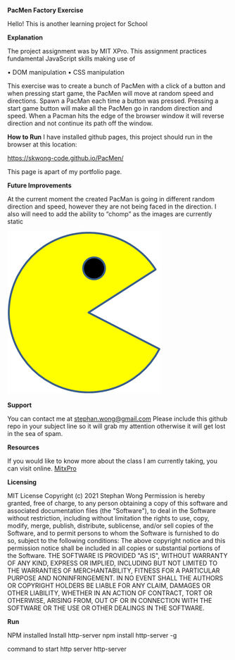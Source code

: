 **PacMen Factory Exercise**

Hello! This is another learning project for School

**Explanation**

The project assignment was by MIT XPro. This assignment practices fundamental JavaScript skills making use of

•	DOM manipulation
•	CSS manipulation

This exercise was to create a bunch of PacMen with a click of a button and when pressing start game, the PacMen will move at random speed and directions.
Spawn a PacMan each time a button was pressed.
Pressing a start game button will make all the PacMen go in random direction and speed.
When a Pacman hits the edge of the browser window it will reverse direction and not continue its path off the window. 

**How to Run**
I have installed github pages, this project should run in the browser at this location:

https://skwong-code.github.io/PacMen/ 

This page is apart of my portfolio page. 

**Future Improvements**

At the current moment the created PacMan is going in different random direction and speed, however they are not being faced in the direction.  I also will need to add the ability to “chomp” as the images are currently static


<img src="./images/PacMan1.png">


**Support**

You can contact me at stephan.wong@gmail.com
Please include this github repo in your subject line so it will grab my attention otherwise it will get lost in the sea of spam. 

**Resources**

If you would like to know more about the class I am currently taking, you can visit online.
[MitxPro](https://executive-ed.xpro.mit.edu/professional-certificate-coding?gclid=CjwKCAjwqcKFBhAhEiwAfEr7zQpMSJQhx59RxoY8nMpnvPvTFnNmH_VTJAsIpAuqTQKfB8BAd20pjBoCJI4QAvD_BwE#page-section-790?utm_source=Google&utm_medium=c&utm_term=%2Bmit%20%2Bfull%20%2Bstack&utm_location=9029979&utm_campaign=B-365D_US_GG_SE_PCC_Brand&utm_content=MIT-Full-Stack___Course_OnlineSchool_12Nov
)

**Licensing**

MIT License
Copyright (c) 2021 Stephan Wong
Permission is hereby granted, free of charge, to any person obtaining a copy of this software and associated documentation files (the "Software"), to deal in the Software without restriction, including without limitation the rights to use, copy, modify, merge, publish, distribute, sublicense, and/or sell copies of the Software, and to permit persons to whom the Software is furnished to do so, subject to the following conditions:
The above copyright notice and this permission notice shall be included in all copies or substantial portions of the Software.
THE SOFTWARE IS PROVIDED "AS IS", WITHOUT WARRANTY OF ANY KIND, EXPRESS OR IMPLIED, INCLUDING BUT NOT LIMITED TO THE WARRANTIES OF MERCHANTABILITY, FITNESS FOR A PARTICULAR PURPOSE AND NONINFRINGEMENT. IN NO EVENT SHALL THE AUTHORS OR COPYRIGHT HOLDERS BE LIABLE FOR ANY CLAIM, DAMAGES OR OTHER LIABILITY, WHETHER IN AN ACTION OF CONTRACT, TORT OR OTHERWISE, ARISING FROM, OUT OF OR IN CONNECTION WITH THE SOFTWARE OR THE USE OR OTHER DEALINGS IN THE SOFTWARE.

**Run**

NPM installed
Install http-server
    npm install http-server -g

command to start http server
    http-server





